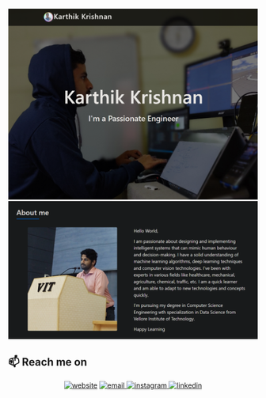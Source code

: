 
<p align="center">
  <img src="https://github.com/Karthik-Krishnano/Karthik-Krishnano/blob/main/web.png" alt="Karthik Krishnan O">
  <img src="https://github.com/Karthik-Krishnano/Karthik-Krishnano/blob/main/web1.png" alt="Karthik Krishnan O">
</p>


## 📫  Reach me on

<p align="center">
<a href="https://karthik-krishnano.github.io/Personal-Website/" a target="_blank">
  <img src="https://www.freepnglogos.com/uploads/logo-website-png/logo-website-website-logo-png-transparent-background-background-15.png" alt="website" width="100"/></a>
  
<a href="mailto:karthikkrishnanozhinhala@gmail.com">
  <img src="https://www.freepnglogos.com/uploads/logo-gmail-png/logo-gmail-png-gmail-icon-download-png-and-vector-1.png" alt="email" width="100"/>
</a>
  
 <a href="https://www.linkedin.com/in/karthik-krishnan-o-75846920b/">
  <img src="https://www.freepnglogos.com/uploads/instagram-icon/new-instagram-logo-png-edigital-australia-26.png" alt="instagram" width="80"/>
</a>
  
<a href="https://www.linkedin.com/in/karthik-krishnan-o-75846920b/">
  <img src="https://www.freepnglogos.com/uploads/linkedin-in-logo-png-1.png" alt="linkedin" width="110"/>
</a>
  

  
</p>


